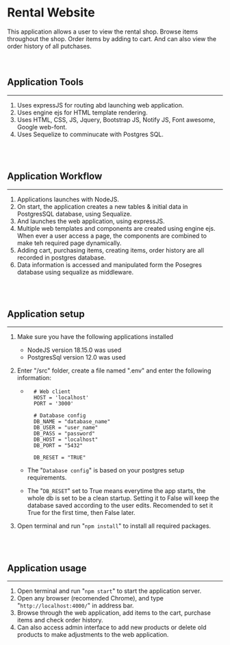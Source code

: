 # Rental Website

This application allows a user to view the rental shop. Browse items throughout the shop. Order items by adding to cart. And can also view the order history of all putchases.  
<br /><br />

## Application Tools

---

1.  Uses expressJS for routing abd launching web application.
2.  Uses engine ejs for HTML template rendering.
3.  Uses HTML, CSS, JS, Jquery, Bootstrap JS, Notify JS, Font awesome, Google web-font.
4.  Uses Sequelize to comminucate with Postgres SQL.

<br /><br />

## Application Workflow

---

1.  Applications launches with NodeJS.
2.  On start, the application creates a new tables & initial data in PostgresSQL database, using Sequalize.
3.  And launches the web application, using expressJS.
4.  Multiple web templates and components are created using engine ejs. When ever a user access a page, the components are combined to make teh required page dynamically.
5.  Adding cart, purchasing items, creating items, order history are all recorded in postgres database.
6.  Data information is accessed and manipulated form the Posegres database using sequalize as middleware.

<br /><br />

## Application setup

---

1.  Make sure you have the following applications installed
    - NodeJS version 18.15.0 was used
    - PostgresSql version 12.0 was used
2.  Enter "/src" folder, create a file named ".env" and enter the following information:

    - ```shell
        # Web client
        HOST = 'localhost'
        PORT = '3000'

        # Database config
        DB_NAME = "database_name"
        DB_USER = "user_name"
        DB_PASS = "password"
        DB_HOST = "localhost"
        DB_PORT = "5432"

        DB_RESET = "TRUE"
      ```

    - The "`Database config`" is based on your postgres setup requirements.
    - The "`DB_RESET`" set to True means everytime the app starts, the whole db is set to be a clean startup. Setting it to False will keep the database saved according to the user edits. Recomended to set it True for the first time, then False later.

3.  Open terminal and run "`npm install`" to install all required packages.

<br /><br />

## Application usage

---

1. Open terminal and run "`npm start`" to start the application server.
2. Open any browser (recomended Chrome), and type "`http://localhost:4000/`" in address bar.
3. Browse through the web application, add items to the cart, purchase items and check order history.
4. Can also access admin interface to add new products or delete old products to make adjustments to the web application.
